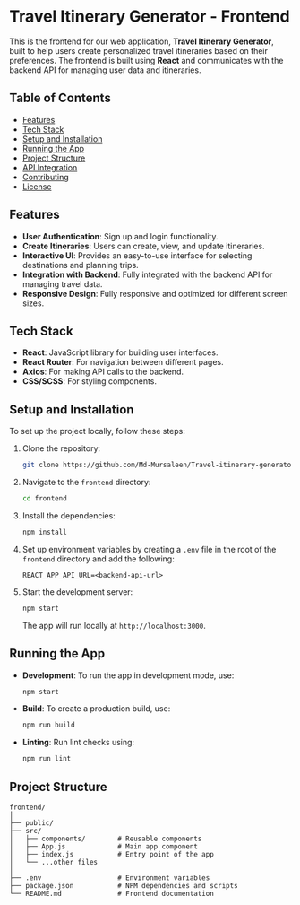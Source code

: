 # Travel Itinerary Generator - Frontend

This is the frontend for our web application, **Travel Itinerary Generator**, built to help users create personalized travel itineraries based on their preferences. The frontend is built using **React** and communicates with the backend API for managing user data and itineraries.

## Table of Contents

- [Features](#features)
- [Tech Stack](#tech-stack)
- [Setup and Installation](#setup-and-installation)
- [Running the App](#running-the-app)
- [Project Structure](#project-structure)
- [API Integration](#api-integration)
- [Contributing](#contributing)
- [License](#license)

## Features

- **User Authentication**: Sign up and login functionality.
- **Create Itineraries**: Users can create, view, and update itineraries.
- **Interactive UI**: Provides an easy-to-use interface for selecting destinations and planning trips.
- **Integration with Backend**: Fully integrated with the backend API for managing travel data.
- **Responsive Design**: Fully responsive and optimized for different screen sizes.

## Tech Stack

- **React**: JavaScript library for building user interfaces.
- **React Router**: For navigation between different pages.
- **Axios**: For making API calls to the backend.
- **CSS/SCSS**: For styling components.

## Setup and Installation

To set up the project locally, follow these steps:

1. Clone the repository:

   ```bash
   git clone https://github.com/Md-Mursaleen/Travel-itinerary-generator.git
   ```

2. Navigate to the `frontend` directory:

   ```bash
   cd frontend
   ```

3. Install the dependencies:

   ```bash
   npm install
   ```

4. Set up environment variables by creating a `.env` file in the root of the `frontend` directory and add the following:

   ```
   REACT_APP_API_URL=<backend-api-url>
   ```

5. Start the development server:

   ```bash
   npm start
   ```

   The app will run locally at `http://localhost:3000`.

## Running the App

- **Development**: To run the app in development mode, use:

  ```bash
  npm start
  ```

- **Build**: To create a production build, use:

  ```bash
  npm run build
  ```

- **Linting**: Run lint checks using:
  ```bash
  npm run lint
  ```

## Project Structure

```plaintext
frontend/
│
├── public/
├── src/
│   ├── components/        # Reusable components
│   ├── App.js             # Main app component
│   ├── index.js           # Entry point of the app
│   └── ...other files
│
├── .env                   # Environment variables
├── package.json           # NPM dependencies and scripts
└── README.md              # Frontend documentation
```
